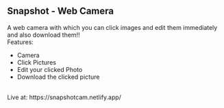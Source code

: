 ## Snapshot - Web Camera

A web camera with which you can click images and edit them immediately and also download them!!
<br>
Features:
- Camera
- Click Pictures
- Edit your clicked Photo
- Download the clicked picture
<br>
Live at: https://snapshotcam.netlify.app/
